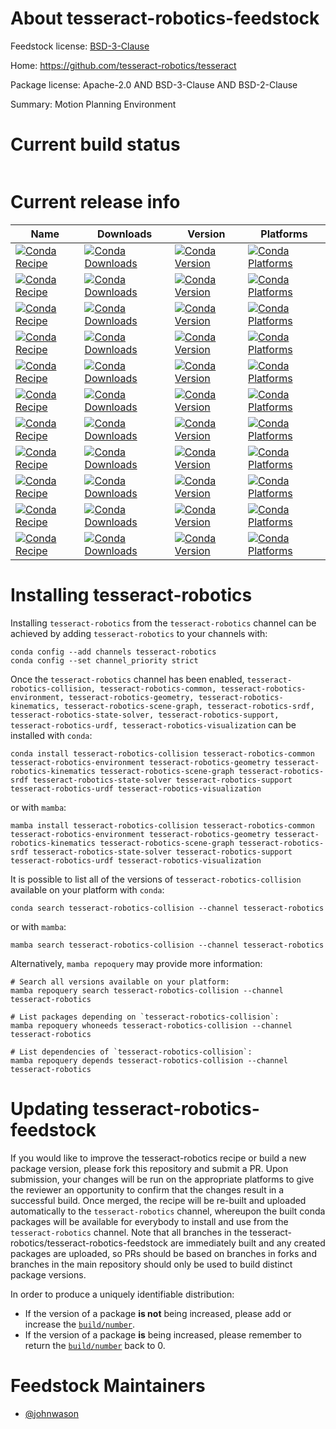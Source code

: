 About tesseract-robotics-feedstock
==================================

Feedstock license: [BSD-3-Clause](https://github.com/tesseract-robotics/tesseract-robotics-feedstock/blob/main/LICENSE.txt)

Home: https://github.com/tesseract-robotics/tesseract

Package license: Apache-2.0 AND BSD-3-Clause AND BSD-2-Clause

Summary: Motion Planning Environment

Current build status
====================


<table>
</table>

Current release info
====================

| Name | Downloads | Version | Platforms |
| --- | --- | --- | --- |
| [![Conda Recipe](https://img.shields.io/badge/recipe-tesseract--robotics--collision-green.svg)](https://anaconda.org/tesseract-robotics/tesseract-robotics-collision) | [![Conda Downloads](https://img.shields.io/conda/dn/tesseract-robotics/tesseract-robotics-collision.svg)](https://anaconda.org/tesseract-robotics/tesseract-robotics-collision) | [![Conda Version](https://img.shields.io/conda/vn/tesseract-robotics/tesseract-robotics-collision.svg)](https://anaconda.org/tesseract-robotics/tesseract-robotics-collision) | [![Conda Platforms](https://img.shields.io/conda/pn/tesseract-robotics/tesseract-robotics-collision.svg)](https://anaconda.org/tesseract-robotics/tesseract-robotics-collision) |
| [![Conda Recipe](https://img.shields.io/badge/recipe-tesseract--robotics--common-green.svg)](https://anaconda.org/tesseract-robotics/tesseract-robotics-common) | [![Conda Downloads](https://img.shields.io/conda/dn/tesseract-robotics/tesseract-robotics-common.svg)](https://anaconda.org/tesseract-robotics/tesseract-robotics-common) | [![Conda Version](https://img.shields.io/conda/vn/tesseract-robotics/tesseract-robotics-common.svg)](https://anaconda.org/tesseract-robotics/tesseract-robotics-common) | [![Conda Platforms](https://img.shields.io/conda/pn/tesseract-robotics/tesseract-robotics-common.svg)](https://anaconda.org/tesseract-robotics/tesseract-robotics-common) |
| [![Conda Recipe](https://img.shields.io/badge/recipe-tesseract--robotics--environment-green.svg)](https://anaconda.org/tesseract-robotics/tesseract-robotics-environment) | [![Conda Downloads](https://img.shields.io/conda/dn/tesseract-robotics/tesseract-robotics-environment.svg)](https://anaconda.org/tesseract-robotics/tesseract-robotics-environment) | [![Conda Version](https://img.shields.io/conda/vn/tesseract-robotics/tesseract-robotics-environment.svg)](https://anaconda.org/tesseract-robotics/tesseract-robotics-environment) | [![Conda Platforms](https://img.shields.io/conda/pn/tesseract-robotics/tesseract-robotics-environment.svg)](https://anaconda.org/tesseract-robotics/tesseract-robotics-environment) |
| [![Conda Recipe](https://img.shields.io/badge/recipe-tesseract--robotics--geometry-green.svg)](https://anaconda.org/tesseract-robotics/tesseract-robotics-geometry) | [![Conda Downloads](https://img.shields.io/conda/dn/tesseract-robotics/tesseract-robotics-geometry.svg)](https://anaconda.org/tesseract-robotics/tesseract-robotics-geometry) | [![Conda Version](https://img.shields.io/conda/vn/tesseract-robotics/tesseract-robotics-geometry.svg)](https://anaconda.org/tesseract-robotics/tesseract-robotics-geometry) | [![Conda Platforms](https://img.shields.io/conda/pn/tesseract-robotics/tesseract-robotics-geometry.svg)](https://anaconda.org/tesseract-robotics/tesseract-robotics-geometry) |
| [![Conda Recipe](https://img.shields.io/badge/recipe-tesseract--robotics--kinematics-green.svg)](https://anaconda.org/tesseract-robotics/tesseract-robotics-kinematics) | [![Conda Downloads](https://img.shields.io/conda/dn/tesseract-robotics/tesseract-robotics-kinematics.svg)](https://anaconda.org/tesseract-robotics/tesseract-robotics-kinematics) | [![Conda Version](https://img.shields.io/conda/vn/tesseract-robotics/tesseract-robotics-kinematics.svg)](https://anaconda.org/tesseract-robotics/tesseract-robotics-kinematics) | [![Conda Platforms](https://img.shields.io/conda/pn/tesseract-robotics/tesseract-robotics-kinematics.svg)](https://anaconda.org/tesseract-robotics/tesseract-robotics-kinematics) |
| [![Conda Recipe](https://img.shields.io/badge/recipe-tesseract--robotics--scene--graph-green.svg)](https://anaconda.org/tesseract-robotics/tesseract-robotics-scene-graph) | [![Conda Downloads](https://img.shields.io/conda/dn/tesseract-robotics/tesseract-robotics-scene-graph.svg)](https://anaconda.org/tesseract-robotics/tesseract-robotics-scene-graph) | [![Conda Version](https://img.shields.io/conda/vn/tesseract-robotics/tesseract-robotics-scene-graph.svg)](https://anaconda.org/tesseract-robotics/tesseract-robotics-scene-graph) | [![Conda Platforms](https://img.shields.io/conda/pn/tesseract-robotics/tesseract-robotics-scene-graph.svg)](https://anaconda.org/tesseract-robotics/tesseract-robotics-scene-graph) |
| [![Conda Recipe](https://img.shields.io/badge/recipe-tesseract--robotics--srdf-green.svg)](https://anaconda.org/tesseract-robotics/tesseract-robotics-srdf) | [![Conda Downloads](https://img.shields.io/conda/dn/tesseract-robotics/tesseract-robotics-srdf.svg)](https://anaconda.org/tesseract-robotics/tesseract-robotics-srdf) | [![Conda Version](https://img.shields.io/conda/vn/tesseract-robotics/tesseract-robotics-srdf.svg)](https://anaconda.org/tesseract-robotics/tesseract-robotics-srdf) | [![Conda Platforms](https://img.shields.io/conda/pn/tesseract-robotics/tesseract-robotics-srdf.svg)](https://anaconda.org/tesseract-robotics/tesseract-robotics-srdf) |
| [![Conda Recipe](https://img.shields.io/badge/recipe-tesseract--robotics--state--solver-green.svg)](https://anaconda.org/tesseract-robotics/tesseract-robotics-state-solver) | [![Conda Downloads](https://img.shields.io/conda/dn/tesseract-robotics/tesseract-robotics-state-solver.svg)](https://anaconda.org/tesseract-robotics/tesseract-robotics-state-solver) | [![Conda Version](https://img.shields.io/conda/vn/tesseract-robotics/tesseract-robotics-state-solver.svg)](https://anaconda.org/tesseract-robotics/tesseract-robotics-state-solver) | [![Conda Platforms](https://img.shields.io/conda/pn/tesseract-robotics/tesseract-robotics-state-solver.svg)](https://anaconda.org/tesseract-robotics/tesseract-robotics-state-solver) |
| [![Conda Recipe](https://img.shields.io/badge/recipe-tesseract--robotics--support-green.svg)](https://anaconda.org/tesseract-robotics/tesseract-robotics-support) | [![Conda Downloads](https://img.shields.io/conda/dn/tesseract-robotics/tesseract-robotics-support.svg)](https://anaconda.org/tesseract-robotics/tesseract-robotics-support) | [![Conda Version](https://img.shields.io/conda/vn/tesseract-robotics/tesseract-robotics-support.svg)](https://anaconda.org/tesseract-robotics/tesseract-robotics-support) | [![Conda Platforms](https://img.shields.io/conda/pn/tesseract-robotics/tesseract-robotics-support.svg)](https://anaconda.org/tesseract-robotics/tesseract-robotics-support) |
| [![Conda Recipe](https://img.shields.io/badge/recipe-tesseract--robotics--urdf-green.svg)](https://anaconda.org/tesseract-robotics/tesseract-robotics-urdf) | [![Conda Downloads](https://img.shields.io/conda/dn/tesseract-robotics/tesseract-robotics-urdf.svg)](https://anaconda.org/tesseract-robotics/tesseract-robotics-urdf) | [![Conda Version](https://img.shields.io/conda/vn/tesseract-robotics/tesseract-robotics-urdf.svg)](https://anaconda.org/tesseract-robotics/tesseract-robotics-urdf) | [![Conda Platforms](https://img.shields.io/conda/pn/tesseract-robotics/tesseract-robotics-urdf.svg)](https://anaconda.org/tesseract-robotics/tesseract-robotics-urdf) |
| [![Conda Recipe](https://img.shields.io/badge/recipe-tesseract--robotics--visualization-green.svg)](https://anaconda.org/tesseract-robotics/tesseract-robotics-visualization) | [![Conda Downloads](https://img.shields.io/conda/dn/tesseract-robotics/tesseract-robotics-visualization.svg)](https://anaconda.org/tesseract-robotics/tesseract-robotics-visualization) | [![Conda Version](https://img.shields.io/conda/vn/tesseract-robotics/tesseract-robotics-visualization.svg)](https://anaconda.org/tesseract-robotics/tesseract-robotics-visualization) | [![Conda Platforms](https://img.shields.io/conda/pn/tesseract-robotics/tesseract-robotics-visualization.svg)](https://anaconda.org/tesseract-robotics/tesseract-robotics-visualization) |

Installing tesseract-robotics
=============================

Installing `tesseract-robotics` from the `tesseract-robotics` channel can be achieved by adding `tesseract-robotics` to your channels with:

```
conda config --add channels tesseract-robotics
conda config --set channel_priority strict
```

Once the `tesseract-robotics` channel has been enabled, `tesseract-robotics-collision, tesseract-robotics-common, tesseract-robotics-environment, tesseract-robotics-geometry, tesseract-robotics-kinematics, tesseract-robotics-scene-graph, tesseract-robotics-srdf, tesseract-robotics-state-solver, tesseract-robotics-support, tesseract-robotics-urdf, tesseract-robotics-visualization` can be installed with `conda`:

```
conda install tesseract-robotics-collision tesseract-robotics-common tesseract-robotics-environment tesseract-robotics-geometry tesseract-robotics-kinematics tesseract-robotics-scene-graph tesseract-robotics-srdf tesseract-robotics-state-solver tesseract-robotics-support tesseract-robotics-urdf tesseract-robotics-visualization
```

or with `mamba`:

```
mamba install tesseract-robotics-collision tesseract-robotics-common tesseract-robotics-environment tesseract-robotics-geometry tesseract-robotics-kinematics tesseract-robotics-scene-graph tesseract-robotics-srdf tesseract-robotics-state-solver tesseract-robotics-support tesseract-robotics-urdf tesseract-robotics-visualization
```

It is possible to list all of the versions of `tesseract-robotics-collision` available on your platform with `conda`:

```
conda search tesseract-robotics-collision --channel tesseract-robotics
```

or with `mamba`:

```
mamba search tesseract-robotics-collision --channel tesseract-robotics
```

Alternatively, `mamba repoquery` may provide more information:

```
# Search all versions available on your platform:
mamba repoquery search tesseract-robotics-collision --channel tesseract-robotics

# List packages depending on `tesseract-robotics-collision`:
mamba repoquery whoneeds tesseract-robotics-collision --channel tesseract-robotics

# List dependencies of `tesseract-robotics-collision`:
mamba repoquery depends tesseract-robotics-collision --channel tesseract-robotics
```




Updating tesseract-robotics-feedstock
=====================================

If you would like to improve the tesseract-robotics recipe or build a new
package version, please fork this repository and submit a PR. Upon submission,
your changes will be run on the appropriate platforms to give the reviewer an
opportunity to confirm that the changes result in a successful build. Once
merged, the recipe will be re-built and uploaded automatically to the
`tesseract-robotics` channel, whereupon the built conda packages will be available for
everybody to install and use from the `tesseract-robotics` channel.
Note that all branches in the tesseract-robotics/tesseract-robotics-feedstock are
immediately built and any created packages are uploaded, so PRs should be based
on branches in forks and branches in the main repository should only be used to
build distinct package versions.

In order to produce a uniquely identifiable distribution:
 * If the version of a package **is not** being increased, please add or increase
   the [``build/number``](https://docs.conda.io/projects/conda-build/en/latest/resources/define-metadata.html#build-number-and-string).
 * If the version of a package **is** being increased, please remember to return
   the [``build/number``](https://docs.conda.io/projects/conda-build/en/latest/resources/define-metadata.html#build-number-and-string)
   back to 0.

Feedstock Maintainers
=====================

* [@johnwason](https://github.com/johnwason/)

